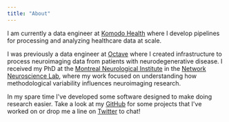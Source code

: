 ```yaml
---
title: "About"
---
```


I am currently a data engineer at [Komodo Health](https://www.octavebio.com/) where I develop pipelines for processing and analyzing healthcare data at scale.

I was previously a data engineer at [Octave](https://www.octavebio.com/) where I created infrastructure to process neuroimaging data from patients with neurodegenerative disease. 
I received my PhD at the [Montreal Neurological Institute](https://www.mcgill.ca/bic/home) in the [Network Neuroscience Lab](https://netneurolab.github.io), where my work focused on understanding how methodological variability influences neuroimaging research.

In my spare time I've developed some software designed to make doing research easier.
Take a look at my [GitHub](https://github.com/rmarkello) for some projects that I've worked on or drop me a line on [Twitter](https://twitter.com/rossdavism/) to chat!
